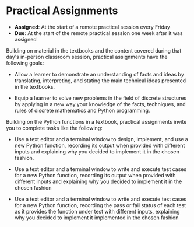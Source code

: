 # Practical Assignments

- **Assigned**: At the start of a remote practical session every Friday
- **Due**: At the start of the remote practical session one week after it was assigned

Building on material in the textbooks and the content covered during that day's
in-person classroom session, practical assignments have the following goals:

- Allow a learner to demonstrate an understanding of facts and ideas by translating,
  interpreting, and stating the main technical ideas presented in the textbooks.

- Equip a learner to solve new problems in the field of discrete structures by
  applying in a new way your knowledge of the facts, techniques, and rules of
  discrete mathematics and Python programming.

Building on the Python functions in a textbook, practical assignments invite you
to complete tasks like the following:

- Use a text editor and a terminal window to design, implement, and use a new
  Python function, recording its output when provided with different inputs and
  explaining why you decided to implement it in the chosen fashion.

- Use a text editor and a terminal window to write and execute test cases for a
  new Python function, recording its output when provided with different inputs
  and explaining why you decided to implement it in the chosen fashion

- Use a text editor and a terminal window to write and execute test cases for a
  new Python function, recording the pass or fail status of each test as it
  provides the function under test with different inputs, explaining why you
  decided to implement it implemented in the chosen fashion
